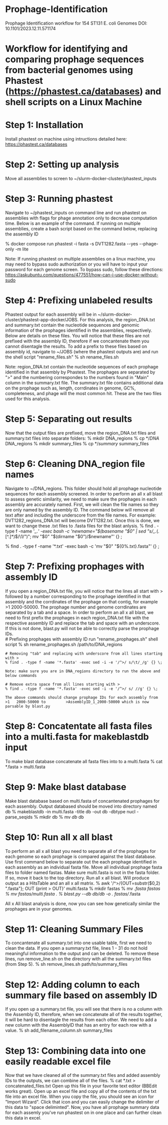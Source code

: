 # Prophage-Identification
Prophage Identification workflow for 154 ST131 E. coli Genomes DOI: 10.1101/2023.12.11.571174

# Workflow for identifying and comparing prophage sequences from bacterial genomes using Phastest (https://phastest.ca/databases) and shell scripts on a Linux Machine

# Step 1: Installation
Install phastest on machine using intructions detailed here: https://phastest.ca/databases

# Step 2: Setting up analysis
Move all assemblies to screen to ~/slurm-docker-cluster/phastest_inputs

# Step 3: Running phastest
Navigate to ~/phastest_inputs on command line and run phastest on assemblies with flags for phage annotation only to decrease computation time. Below is an example of the command. If running on multiple assemblies, create a bash script based on the command below, replacing the assembly ID

% docker compose run phastest -i fasta -s DVT1282.fasta --yes --phage-only -m lite

Note: If running phastest on multiple assemblies on a linux machine, you may need to bypass sudo authorization or you will have to input your password for each genome screen. To bypass sudo, follow these directions: https://askubuntu.com/questions/477551/how-can-i-use-docker-without-sudo

# Step 4: Prefixing unlabeled results
Phastest output for each assembly will be in ~/slurm-docker-cluster/phastest-app-docker/JOBS. For this analysis, the region_DNA.txt and summary.txt contain the nucleotide sequences and genomic information of the prophages identified in the assemblies, respectively. Below are details on these files. You will notice that these files are not prefixed with the assembly ID, therefore if we concantenate them you cannot disentagle the results. To add a prefix to these files based on assembly id, navigate to ~/JOBS (where the phastest outputs are) and run the shell script "rename_files.sh"
% sh rename_files.sh 

Note: region_DNA.txt contain the nucleotide sequences of each prophage identified in that assembly by Phastest. The prophages are separated by ">" and the numbering correspondes to the numbers found in "Main" column in the summary.txt file. The summary.txt file contains additional data on the prophage such as, length, corrdinates in genome, GC%, completeness, and phage will the most common hit. These are the two files used for this analysis. 

# Step 5: Separating out results
Now that the output files are prefixed, move the region_DNA.txt files and summary.txt files into separate folders:
% mkdir DNA_regions
% cp */*DNA* DNA_regions
% mkdir summary_files
% cp */*summary* summary_files

# Step 6: Cleaning DNA_region file names
Navigate to ~/DNA_regions. This folder should hold all prophage nucleotide sequences for each assembly screened. In order to perform an all x all blast to assess genetic similarity, we need to make sure the prophages in each assembly are accurately named. First, we will clean the file names so they are only named by the assembly ID. The command below will remove all text after and including the underscore from the file names. For example: DVT1282_regions_DNA.txt will become DVT1282.txt. Once this is done, we want to change these .txt files to .fasta files for the blast anlysis.
% find . -type f -name '*_*.*' -exec bash -c 'newname="$(basename "$0" | sed "s/_.*\(\.[^.]*\)$/\1/")"; mv "$0" "$(dirname "$0")/$newname"' {} \;

% find . -type f -name '*.txt' -exec bash -c 'mv "$0" "${0%.txt}.fasta"' {} \;

# Step 7: Prefixing prophages with assembly ID
If you open a region_DNA.txt file, you will notice that the lines all start with > followed by a number corresponding to the prophage identified in that assembly and the corrdinates of the prophage on that contig, for example >1   2000-50000. The prophage number and genome corrdinates are separated by a tab and a space. In order to perform an all x all blast, we need to first prefix the prophages in each region_DNA.txt file with the respective assembly ID and replace the tab and space with an underscore. If this is not done, blast.py will not be able to correctly parse the prophage IDs.   
    # Prefixing prophages with assembly ID run "rename_prophages.sh" shell script
    % sh rename_prophages.sh /path/to/DNA_regions

    # Removing "tab" and replacing with underscore from all lines starting with >
    % find . -type f -name '*.fasta' -exec sed -i -e '/^>/ s/\t/_/g' {} \;
    
    Note: make sure you are in DNA_regions directory to run the above and below commands 
    
    # Remove extra space from all lines starting with >
    % find . -type f -name '*.fasta' -exec sed -i -e '/^>/ s/ //g' {} \;

    The above commands should change prophage IDs for each assembly from >1   2000-50000 to         >AssemblyID_1_2000-50000 which is now parsable by blast.py

# Step 8: Concatentate all fasta files into a multi.fasta for makeblastdb input
To make blast database concatenate all fasta files into to a multi.fasta
% cat *.fasta > multi.fasta

# Step 9: Make blast database
Make blast database based on multi.fasta of concantenated prophages for each assembly. Output databased should be moved into directory named db
% makeblastdb -in multi.fasta -title db -out db -dbtype nucl -parse_seqids
% mkdir db
% mv *db* db

# Step 10: Run all x all blast
To perform an all x all blast you need to separate all of the prophages for each genome so each prophage is compared against the blast database. Use first command below to separate out the each prophage identified in each assembly as an individual fasta file. Move all individual prophage fasta files to folder named fastas. Make sure multi.fasta is not in the fasta folder. If so, move it back to the top directory. Run all x all blast. Will produce output as a HitsTable and an all x all matrix. 
% awk '/^>/{OUT=substr($0,2) ".fasta"}; OUT {print > OUT}' multi.fasta
% mkdir fastas
% mv *.fasta fastas
% mv fastas/multi.fasta .
% blast.py --db db/db -o . fastas/*.fasta

All x All blast analysis is done, now you can see how genetically similar the prophages are in your genomes.

# Step 11: Cleaning Summary Files 
To concantenate all summary.txt into one usable table, first we need to clean the data. If you open a summary.txt file, lines 1 - 31 do not hold meaningful information to the output and can be deleted. To remove these lines, run remove_line.sh on the directory with all the summary.txt files (from Step 5). 
% sh remove_lines.sh path/to/summary_files

# Step 12: Adding column to each summary file based on assembly ID
If you open up a summary.txt file, you will see that there is no a column with the Assembly ID, therefore, when we concatenate all of the results together, it will be hard to disentagle the results from each other. We need to add a new column with the AssemblyID that has an entry for each row with a value. 
% sh add_filename_column.sh summary_files

# Step 13: Combining data into one easily readable excel file
Now that we have cleaned all of the summary.txt files and added assembly IDs to the outputs, we can combine all of the files.
% cat *.txt > concatenated_files.txt
Open up this file in your favorite text editor (BBEdit works great). Open up an excel file and copy all of the contents of the txt file into an excel file. When you copy the file, you should see an icon for "Import Wizard". Click that icon and you can easily change the delimiter of this data to "space deliminted". Now, you have all prophage summary data for each assemly you've run phastest on in one place and can further clean this data in excel. 
    
    
    

      









